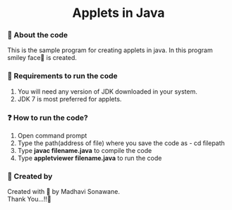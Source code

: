 <html>
    <h1 align="center">Applets in Java</h1>
    <h3>🚀 About the code</h3>
    <p>This is the sample program for creating applets in java. In this program smiley face🙂 is created.</p>
    <h3>📍 Requirements to run the code</h3>
    <ol>
        <li>You will need any version of JDK downloaded in your system.</li>
        <li>JDK 7 is most preferred for applets.</li>
    </ol>
    <h3>❓ How to run the code?</h3>
    <ol>
        <li>Open command prompt</li>
        <li>Type the path(address of file) where you save the code as - cd filepath</li>
        <li>Type <b>javac filename.java</b> to compile the code</li>
        <li>Type <b>appletviewer filename.java</b> to run the code</li>
    </ol>
    <h3>👩 Created by</h3>
    <p>Created with 🤍 by Madhavi Sonawane. <br>Thank You...!!🙏</p>
</html>